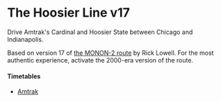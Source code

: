 # The Hoosier Line v17

Drive Amtrak's Cardinal and Hoosier State between Chicago and Indianapolis.

Based on version 17 of
[the MONON-2 route](http://mononrr.com/downloads/route/monon-route-download.htm)
by Rick Lowell. For the most authentic experience, activate the 2000-era version
of the route.

#### Timetables

* [Amtrak](https://web.archive.org/web/20180922164720/https://www.amtrak.com/content/dam/projects/dotcom/english/public/documents/timetables/Amtrak-System-Timetable-060118.pdf)
